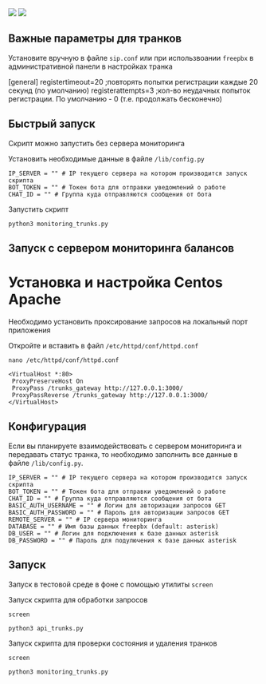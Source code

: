 <div align="left">
<img src="https://img.shields.io/github/languages/code-size/dvdkitay/trunk_status_check" />
<img src="https://img.shields.io/github/languages/top/dvdkitay/trunk_status_check" />
<div>

## Важные параметры для транков

Установите вручную в файле `sip.conf` или при использвоании `freepbx` в административной панели в настройках транка

[general]
registertimeout=20  ;повторять попытки регистрации каждые 20 секунд (по умолчанию)
registerattempts=3  ;кол-во неудачных попыток регистрации. По умолчанию - 0 (т.е. продолжать бесконечно)

## Быстрый запуск 

Скрипт можно запустить без сервера мониторинга

Установить необходимые данные в файле `/lib/config.py`

```
IP_SERVER = "" # IP текущего сервера на котором производится запуск скрипта
BOT_TOKEN = "" # Токен бота для отправки уведомлений о работе 
CHAT_ID = "" # Группа куда отправляются сообщения от бота 
```

Запустить скрипт

```
python3 monitoring_trunks.py
```

## Запуск с сервером мониторинга балансов 

# Установка и настройка Centos Apache

Необходимо установить проксирование запросов на локальный порт приложения 

Откройте и вставить в файл `/etc/httpd/conf/httpd.conf` 

```
nano /etc/httpd/conf/httpd.conf
```

```
<VirtualHost *:80>
 ProxyPreserveHost On
 ProxyPass /trunks_gateway http://127.0.0.1:3000/
 ProxyPassReverse /trunks_gateway http://127.0.0.1:3000/
</VirtualHost>
```

## Конфигурация

Если вы планируете взаимодействовать с сервером мониторинга и передавать статус транка, то необходимо заполнить все данные в файле `/lib/config.py`. 

```
IP_SERVER = "" # IP текущего сервера на котором производится запуск скрипта
BOT_TOKEN = "" # Токен бота для отправки уведомлений о работе 
CHAT_ID = "" # Группа куда отправляются сообщения от бота 
BASIC_AUTH_USERNAME = "" # Логин для авторизации запросов GET
BASIC_AUTH_PASSWORD = "" # Пароль для авторизации запросов GET
REMOTE_SERVER = "" # IP сервера мониторинга
DATABASE = "" # Имя базы данных freepbx (default: asterisk)
DB_USER = "" # Логин для подключения к базе данных asterisk
DB_PASSWORD = "" # Пароль для подулючения к базе данных asterisk
```

## Запуск 

Запуск в тестовой среде в фоне с помощью утилиты `screen`


Запуск скрипта для обработки запросов

```
screen
```

```
python3 api_trunks.py
```

Запуск скрипта для проверки состояния и удаления транков

```
screen
```

```
python3 monitoring_trunks.py
```